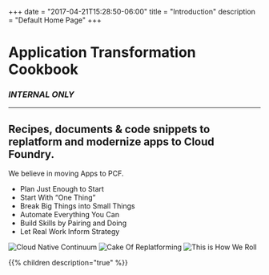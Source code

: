 +++
date = "2017-04-21T15:28:50-06:00"
title = "Introduction"
description = "Default Home Page"
+++

# Application Transformation Cookbook

### _**INTERNAL ONLY**_
---

## Recipes, documents & code snippets to replatform and modernize apps to Cloud Foundry.

We believe in moving Apps to PCF.
- Plan Just Enough to Start
- Start With “One Thing”
- Break Big Things into Small Things
- Automate Everything You Can
- Build Skills by Pairing and Doing
- Let Real Work Inform Strategy

![Cloud Native Continuum](/images/continuum.png)
![Cake Of Replatforming](/images/cake.png)
![This is How We Roll](/images/roll.png)

{{% children description="true"  %}}
